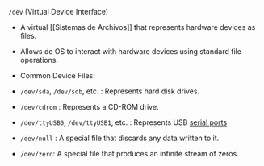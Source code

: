 `/dev` (Virtual Device Interface)

- A virtual [[Sistemas de Archivos]] that represents hardware devices as files.
- Allows de OS to interact with hardware devices using standard file operations.

- Common Device Files:

- `/dev/sda`, `/dev/sdb`, etc. : Represents hard disk drives.
- `/dev/cdrom` : Represents a CD-ROM drive.
- `/dev/ttyUSB0`, `/dev/ttyUSB1`, etc. : Represents USB [serial ports](https://en.wikipedia.org/wiki/Serial_port)
- `/dev/null` : A special file that discards any data written to it.
- `/dev/zero`: A special file that produces an infinite stream of zeros.